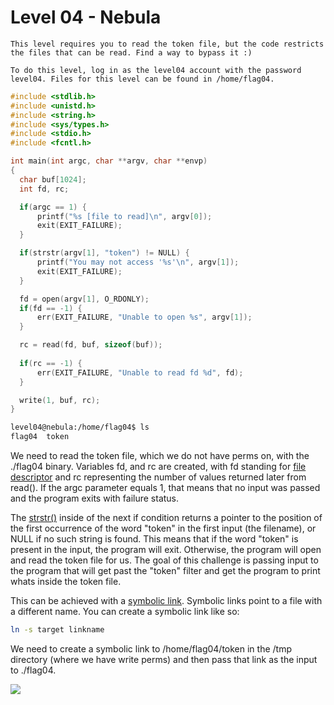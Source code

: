 # Level 04 - Nebula

```
This level requires you to read the token file, but the code restricts the files that can be read. Find a way to bypass it :)

To do this level, log in as the level04 account with the password level04. Files for this level can be found in /home/flag04.
```

```c
#include <stdlib.h>
#include <unistd.h>
#include <string.h>
#include <sys/types.h>
#include <stdio.h>
#include <fcntl.h>

int main(int argc, char **argv, char **envp)
{
  char buf[1024];
  int fd, rc;

  if(argc == 1) {
      printf("%s [file to read]\n", argv[0]);
      exit(EXIT_FAILURE);
  }

  if(strstr(argv[1], "token") != NULL) {
      printf("You may not access '%s'\n", argv[1]);
      exit(EXIT_FAILURE);
  }

  fd = open(argv[1], O_RDONLY);
  if(fd == -1) {
      err(EXIT_FAILURE, "Unable to open %s", argv[1]);
  }

  rc = read(fd, buf, sizeof(buf));
  
  if(rc == -1) {
      err(EXIT_FAILURE, "Unable to read fd %d", fd);
  }

  write(1, buf, rc);
}
```

```bash
level04@nebula:/home/flag04$ ls
flag04  token
```

We need to read the token file, which we do not have perms on, with the ./flag04 binary. Variables fd, and rc are created, with fd standing for [file descriptor](https://en.wikipedia.org/wiki/File_descriptor) and rc representing the number of values returned later from read(). If the argc parameter equals 1, that means that no input was passed and the program exits with failure status.

The [strstr()](https://linux.die.net/man/3/strstr) inside of the next if condition returns a pointer to the position of the first occurrence of the word "token" in the first input (the filename), or NULL if no such string is found. This means that if the word "token" is present in the input, the program will exit. Otherwise, the program will open and read the token file for us. The goal of this challenge is passing input to the program that will get past the "token" filter and get the program to print whats inside the token file.

This can be achieved with a [symbolic link](https://en.wikipedia.org/wiki/Symbolic_link). Symbolic links point to a file with a different name. You can create a symbolic link like so:

```bash
ln -s target linkname
```

We need to create a symbolic link to /home/flag04/token in the /tmp directory (where we have write perms) and then pass that link as the input to ./flag04.

![](/home/ahaquer/Repos/writeups/nebula/assets/level04/flag.png)